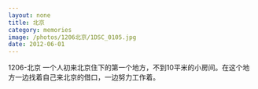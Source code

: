 ```yaml
---
layout: none
title: 北京
category: memories
image: /photos/1206北京/1DSC_0105.jpg
date: 2012-06-01
---
```

1206-北京 一个人初来北京住下的第一个地方，不到10平米的小房间。在这个地方一边找着自己来北京的借口，一边努力工作着。
